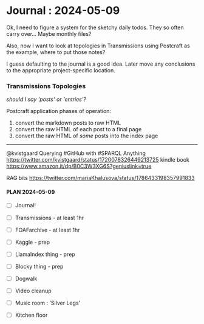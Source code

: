 # Journal : 2024-05-09

Ok, I need to figure a system for the sketchy daily todos. They so often carry over... Maybe monthly files?

Also, now I want to look at topologies in Transmissions using Postcraft as the example, where to put those notes?

I guess defaulting to the journal is a good idea. Later move any conclusions to the appropriate project-specific location.

### Transmissions Topologies

_should I say 'posts' or 'entries'?_

Postcraft application phases of operation:

1. convert the markdown posts to raw HTML
2. convert the raw HTML of each post to a final page
3. convert the raw HTML of _some_ posts into the index page

---

@kvistgaard
Querying #GitHub with #SPARQL Anything
https://twitter.com/kvistgaard/status/1720078326449213725
kindle book
https://www.amazon.it/dp/B0C3W3XG6S?geniuslink=true

RAG bits
https://twitter.com/mariaKhalusova/status/1786433198357991833

#### PLAN 2024-05-09

- [ ] Journal!

- [ ] Transmissions - at least 1hr
- [ ] FOAFarchive - at least 1hr
- [ ] Kaggle - prep
- [ ] LlamaIndex thing - prep
- [ ] Blocky thing - prep
- [ ] Dogwalk

- [ ] Video cleanup
- [ ] Music room : 'Silver Legs'
- [ ] Kitchen floor

